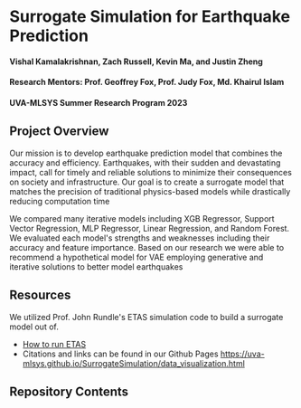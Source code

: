 # Surrogate Simulation for Earthquake Prediction

#### Vishal Kamalakrishnan, Zach Russell, Kevin Ma, and Justin Zheng
#### Research Mentors: Prof. Geoffrey Fox, Prof. Judy Fox, Md. Khairul Islam
#### UVA-MLSYS Summer Research Program 2023

## Project Overview
Our mission is to develop earthquake prediction model that combines the accuracy and efficiency. Earthquakes, with their sudden and devastating impact, call for timely and reliable solutions to minimize their consequences on society and infrastructure. Our goal is to create a surrogate model that matches the precision of traditional physics-based models while drastically reducing computation time

We compared many iterative models including XGB Regressor, Support Vector Regression, MLP Regressor, Linear Regression, and Random Forest. We evaluated each model's strengths and weaknesses including their accuracy and feature importance. Based on our research we were able to recommend a hypothetical model for VAE employing generative and iterative solutions to better model earthquakes

## Resources
We utilized Prof. John Rundle's ETAS simulation code to build a surrogate model out of. 
- [How to run ETAS](./ETAS%20Codes%20Updated%205-16-2023/ETAS/instructions.md)
- Citations and links can be found in our Github Pages https://uva-mlsys.github.io/SurrogateSimulation/data_visualization.html

## Repository Contents
